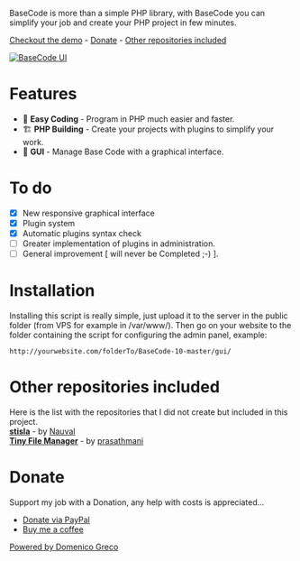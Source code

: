 BaseCode is more than a simple PHP library, with BaseCode you can simplify your job and create your PHP project in few minutes.

[Checkout the demo](https://greco395.com/projects/basecode/gui/) - [Donate](#donate) - [Other repositories included](#other-repositories-included)

[![BaseCode UI](https://greco395.com/API/basecode/images/dash.png)](https://greco395.com/projects/basecode/gui/)

# Features

-   🌈 **Easy Coding** - Program in PHP much easier and faster.
-   🏗️ **PHP Building** - Create your projects with plugins to simplify your work.
-   📱 **GUI** - Manage Base Code with a graphical interface.

# To do

-   [x] New responsive graphical interface
-   [x] Plugin system 
-   [x] Automatic plugins syntax check
-   [ ] Greater implementation of plugins in administration.
-   [ ] General improvement [ will never be Completed ;-) ].

# Installation
Installing this script is really simple, just upload it to the server in the public folder (from VPS for example in /var/www/). Then go on your website to the folder containing the script for configuring the admin panel, example: 
```
http://yourwebsite.com/folderTo/BaseCode-10-master/gui/
```

# Other repositories included

Here is the list with the repositories that I did not create but included in this project.<br>
[**stisla**](https://github.com/stisla/stisla) - by [Nauval](https://github.com/nauvalazhar)<br>
[**Tiny File Manager**](https://github.com/prasathmani/tinyfilemanager) - by [prasathmani](https://github.com/prasathmani)

# Donate

Support my job with a Donation, any help with costs is appreciated...

-   [Donate via PayPal](https://paypal.me/greco395)
-   [Buy me a coffee](https://www.buymeacoffee.com/greco395)


[Powered by Domenico Greco](https://domenicogreco.com/)
